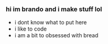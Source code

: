 ### hi im brando and i make stuff lol

- i dont know what to put here 
- i like to code
- i am a bit to obsessed with bread
